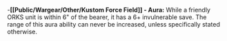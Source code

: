 -**[[Public/Wargear/Other/Kustom Force Field]] - Aura:** While a friendly ORKS unit is within 6" of the bearer, it has a 6+ invulnerable save. The range of this aura ability can never be increased, unless specifically stated otherwise.